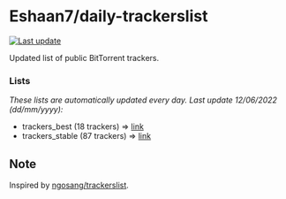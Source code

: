 
# Eshaan7/daily-trackerslist 

[![Last update](https://img.shields.io/badge/Last%20update-12/06/2022-blue.svg)](#)

Updated list of public BitTorrent trackers.

### Lists
*These lists are automatically updated every day. Last update 12/06/2022 (_dd/mm/yyyy_):*

* trackers_best (18 trackers) => [link](https://raw.githubusercontent.com/eshaan7/daily-trackerslist/master/trackers_best.txt)
* trackers_stable (87 trackers) => [link](https://raw.githubusercontent.com/eshaan7/daily-trackerslist/master/trackers_stable.txt)

## Note

Inspired by [ngosang/trackerslist](https://github.com/ngosang/trackerslist).
